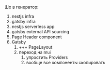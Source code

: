 Шо в генератор:
1. nestjs infra
2. gatsby infra
3. nestjs serverless app
4. gatsby external API sourcing
5. Page Header component
6. Gatsby
   1. +++ PageLayout
   2. переход на mui
      1. упростить Providers
      2. вообще все компоненты скопировать

